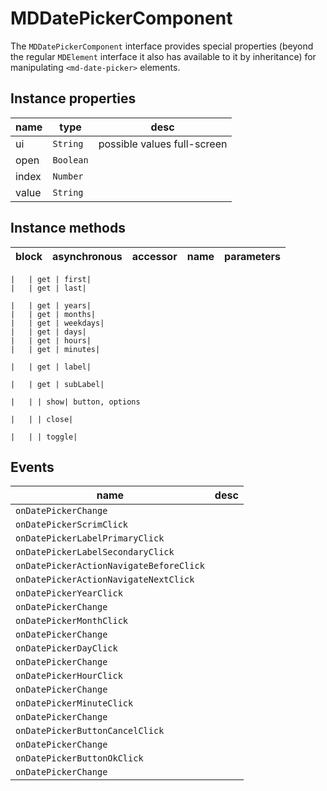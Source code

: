 # MDDatePickerComponent
The `MDDatePickerComponent` interface provides special properties (beyond the regular `MDElement` interface it also has available to it by inheritance) for manipulating `<md-date-picker>` elements.

## Instance properties

name|type|desc
---|---|---
ui|`String`|possible values full-screen
open|`Boolean`|
index|`Number`|
value|`String`|

## Instance methods

block| asynchronous | accessor| name| parameters
---| --- | ---| ---| ---

    |   | get | first| 
    |   | get | last| 

    |   | get | years| 
    |   | get | months| 
    |   | get | weekdays| 
    |   | get | days| 
    |   | get | hours| 
    |   | get | minutes| 

    |   | get | label| 

    |   | get | subLabel| 

    |   | | show| button, options

    |   | | close| 

    |   | | toggle| 

## Events

name|desc
---|---
`onDatePickerChange`|
`onDatePickerScrimClick`|
`onDatePickerLabelPrimaryClick`|
`onDatePickerLabelSecondaryClick`|
`onDatePickerActionNavigateBeforeClick`|
`onDatePickerActionNavigateNextClick`|
`onDatePickerYearClick`|
`onDatePickerChange`|
`onDatePickerMonthClick`|
`onDatePickerChange`|
`onDatePickerDayClick`|
`onDatePickerChange`|
`onDatePickerHourClick`|
`onDatePickerChange`|
`onDatePickerMinuteClick`|
`onDatePickerChange`|
`onDatePickerButtonCancelClick`|
`onDatePickerChange`|
`onDatePickerButtonOkClick`|
`onDatePickerChange`|
